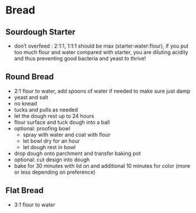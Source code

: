 # Bread

## Sourdough Starter

- don’t overfeed : 2:1:1, 1:1:1 should be max (starter:water:flour), if you put too much flour and water compared with starter, you are diluting acidity and thus preventing good bacteria and yeast to thrive!

## Round Bread

- 2:1 flour to water, add spoons of water if needed to make sure just damp
- yeast and salt
- no knead
- tucks and pulls as needed
- let the dough rest up to 24 hours
- flour surface and tuck dough into a ball
- optional: proofing bowl
  - spray with water and coat with flour
  - let bowl dry for an hour
  - let dough rest in bowl
- drop dough onto parchment and transfer baking pot
- optional: cut design into dough
- bake for 30 minutes with lid on and additional 10 minutes for color (more or less depending on preference)

## Flat Bread

- 3:1 flour to water

